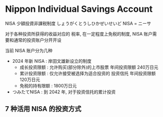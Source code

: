 # Nippon Individual Savings Account

NISA 少額投資非課税制度 しょうがくとうしひかぜいせいど NISA = ニーサ


对于各种投资所获得的收益对应的 税率, 在一定程度上免税的制度, NISA 账户需要和通常的投资账户分开开设


当前 NISA 账户分为几种
* 2024 年新 NISA    : 岸田文雄新设立的制度 
  * 成长投资限额    : 允许购买(部分除外)的上市股票   年间投资限额 240万日元
  * 累计投资限额    : 仅允许接受被选择为适合投资的 投资信托  年间投资限额 120万日元
  * 免税的持有限额  : 1800万日元
* つみたてNISA      : 到 2042 年, 对于投资信托的累计投资


## 7 种活用 NISA 的投资方式





